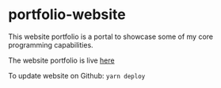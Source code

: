 # portfolio-website

This website portfolio is a portal to showcase some of my core programming capabilities.


The website portfolio is live [here](https://christopher-1989.github.io/react-portfolio-website/)

To update website on Github:
`yarn deploy`
